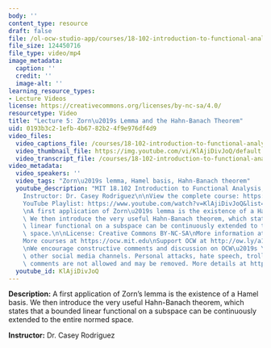 ```yaml
---
body: ''
content_type: resource
draft: false
file: /ol-ocw-studio-app/courses/18-102-introduction-to-functional-analysis-spring-2021/18102-sp21-lecture-5_360p_16_9.mp4
file_size: 124450716
file_type: video/mp4
image_metadata:
  caption: ''
  credit: ''
  image-alt: ''
learning_resource_types:
- Lecture Videos
license: https://creativecommons.org/licenses/by-nc-sa/4.0/
resourcetype: Video
title: "Lecture 5: Zorn\u2019s Lemma and the Hahn-Banach Theorem"
uid: 0193b3c2-1efb-4b67-82b2-4f9e976df4d9
video_files:
  video_captions_file: /courses/18-102-introduction-to-functional-analysis-spring-2021/1Lo7dZpq-e8Ty6a9fT2QPZUIPbmeFF8fL_transcript.webvtt
  video_thumbnail_file: https://img.youtube.com/vi/KlAjiDivJoQ/default.jpg
  video_transcript_file: /courses/18-102-introduction-to-functional-analysis-spring-2021/1Lo7dZpq-e8Ty6a9fT2QPZUIPbmeFF8fL_transcript.pdf
video_metadata:
  video_speakers: ''
  video_tags: "Zorn\u2019s lemma, Hamel basis, Hahn-Banach theorem"
  youtube_description: "MIT 18.102 Introduction to Functional Analysis, Spring 2021\n\
    Instructor: Dr. Casey Rodriguez\n\nView the complete course: https://ocw.mit.edu/courses/18-102-introduction-to-functional-analysis-spring-2021/\n\
    YouTube Playlist: https://www.youtube.com/watch?v=KlAjiDivJoQ&list=PLUl4u3cNGP63micsJp_--fRAjZXPrQzW_&index=5\n\
    \nA first application of Zorn\u2019s lemma is the existence of a Hamel basis.\
    \ We then introduce the very useful Hahn-Banach theorem, which states that a bounded\
    \ linear functional on a subspace can be continuously extended to the entire normed\
    \ space.\n\nLicense: Creative Commons BY-NC-SA\nMore information at https://ocw.mit.edu/terms\n\
    More courses at https://ocw.mit.edu\nSupport OCW at http://ow.ly/a1If50zVRlQ\n\
    \nWe encourage constructive comments and discussion on OCW\u2019s YouTube and\
    \ other social media channels. Personal attacks, hate speech, trolling, and inappropriate\
    \ comments are not allowed and may be removed. More details at https://ocw.mit.edu/comments."
  youtube_id: KlAjiDivJoQ
---
```

**Description:** A first application of Zorn’s lemma is the existence of a Hamel basis. We then introduce the very useful Hahn-Banach theorem, which states that a bounded linear functional on a subspace can be continuously extended to the entire normed space.

**Instructor:** Dr. Casey Rodriguez